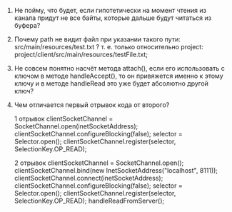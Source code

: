 1. Не пойму, что будет, если гипотетически на момент чтения из канала придут не все байты, которые дальше 
   будут читаться из буфера?
2. Почему path не видит файл при указании такого пути: src/main/resources/test.txt ? 
   т. е. только относительно project: project/client/src/main/resources/testFile.txt;
3. Не совсем понятно насчёт метода attach(), если его использовать с ключом в методе handleAccept(),
   то он привяжется именно к этому ключу и в методе handleRead это уже будет абсолютно другой ключ?
4. Чем отличается первый отрывок кода от второго?
   
   1 отрывок
   clientSocketChannel = SocketChannel.open(inetSocketAddress);
   clientSocketChannel.configureBlocking(false);
   selector = Selector.open();
   clientSocketChannel.register(selector, SelectionKey.OP_READ);
   
   2 отрывок
   clientSocketChannel = SocketChannel.open();
   clientSocketChannel.bind(new InetSocketAddress("localhost", 8111));
   clientSocketChannel.connect(inetSocketAddress);
   clientSocketChannel.configureBlocking(false);
   selector = Selector.open();
   clientSocketChannel.register(selector, SelectionKey.OP_READ);
   handleReadFromServer();